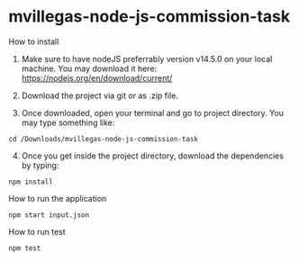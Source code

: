 # mvillegas-node-js-commission-task

How to install

1. Make sure to have nodeJS preferrably version v14.5.0 on your local machine. You may download it here: https://nodejs.org/en/download/current/

2. Download the project via git or as .zip file.

3. Once downloaded, open your terminal and go to project directory. You may type something like:

`cd /Downloads/mvillegas-node-js-commission-task`

4. Once you get inside the project directory, download the dependencies by typing:

`npm install`

How to run the application

`npm start input.json`

How to run test

`npm test`
